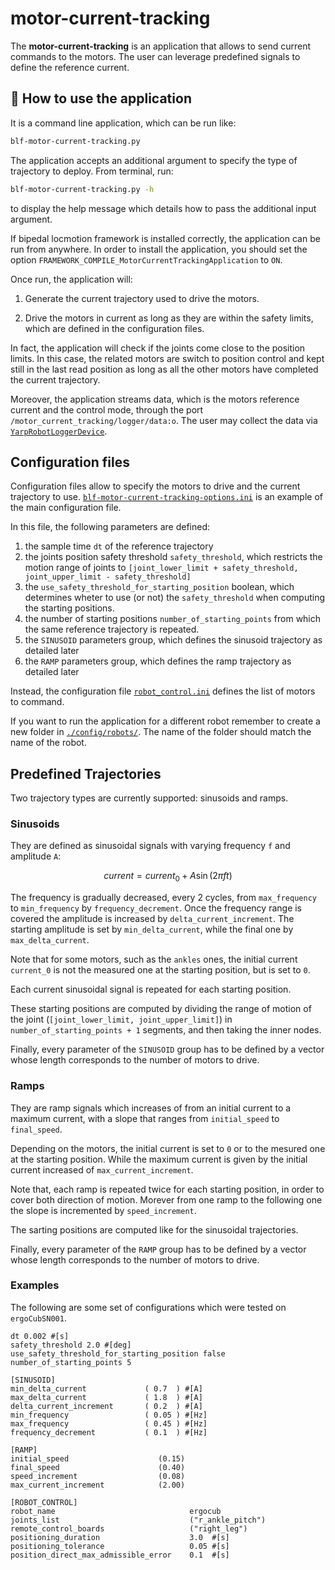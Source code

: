 # motor-current-tracking
The **motor-current-tracking** is an application that allows to send current commands
to the motors. The user can leverage predefined signals to define the reference current.

## 🏃 How to use the application
It is a command line application, which can be run like:

```sh
blf-motor-current-tracking.py
```

The application accepts an additional argument to specify the type of trajectory to deploy.
From terminal, run:

```sh
blf-motor-current-tracking.py -h
```

to display the help message which details how to pass the additional input argument.

If bipedal locmotion framework is installed correctly, the application can be run from anywhere. In order to install the application, you should set the option `FRAMEWORK_COMPILE_MotorCurrentTrackingApplication` to `ON`.

Once run, the application will:

1. Generate the current trajectory used to drive the motors.

2. Drive the motors in current as long as they are within the safety limits, which are defined in the configuration files.

In fact, the application will check if the joints come close to the position limits. In this case, the related motors are switch to position control
and kept still in the last read position as long as all the other motors have completed the current trajectory.

Moreover, the application streams data, which is the motors reference current and the control mode, through the port
`/motor_current_tracking/logger/data:o`. The user may collect the data via [`YarpRobotLoggerDevice`](../../devices/YarpRobotLoggerDevice).

## Configuration files
Configuration files allow to specify the motors to drive and the current trajectory to use.
[`blf-motor-current-tracking-options.ini`](./config/robots/ergoCubSN001/blf-motor-current-tracking-options.ini) is an example of the main configuration file.

In this file, the following parameters are defined:

1. the sample time `dt` of the reference trajectory
2. the joints position safety threshold `safety_threshold`, which restricts the motion range of joints to `[joint_lower_limit + safety_threshold, joint_upper_limit - safety_threshold]`
3. the `use_safety_threshold_for_starting_position` boolean, which determines wheter to use (or not) the `safety_threshold` when computing the starting positions.
4. the number of starting positions `number_of_starting_points` from which the same reference trajectory is repeated.
5. the `SINUSOID` parameters group, which defines the sinusoid trajectory as detailed later
6. the `RAMP` parameters group, which defines the ramp trajectory as detailed later

Instead, the configuration file [`robot_control.ini`](./config/robots/ergoCubSN001/blf_motor_current_tracking/robot_control.ini) defines the list of motors to command.

If you want to run the application for a different robot remember to create a new folder in
[`./config/robots/`](./config/robots). The name of the folder should match the name of the robot.

## Predefined Trajectories
Two trajectory types are currently supported: sinusoids and ramps.

### Sinusoids

They are defined as sinusoidal signals with varying frequency `f` and amplitude `A`:

```math

current = current_0 + A \sin (2 \pi f t)

```

The frequency is gradually decreased, every 2 cycles, from `max_frequency` to `min_frequency` by `frequency_decrement`.
Once the frequency range is covered the amplitude is increased by `delta_current_increment`.
The starting amplitude is set by `min_delta_current`, while the final one by `max_delta_current`.

Note that for some motors, such as the `ankles` ones, the initial current `current_0` is not the measured one at the starting position, but is set to `0`.

Each current sinusoidal signal is repeated for each starting position.

These starting positions are computed by dividing the range of motion of the joint
(`[joint_lower_limit, joint_upper_limit]`) in `number_of_starting_points + 1` segments, and
then taking the inner nodes.

Finally, every parameter of the `SINUSOID` group has to be defined by a vector whose length corresponds to the number
of motors to drive.


### Ramps

They are ramp signals which increases of from an initial current to a maximum current, with a slope that ranges from `initial_speed` to `final_speed`.

Depending on the motors, the initial current is set to `0` or to the mesured one at the starting position.
While the maximum current is given by the initial current increased of `max_current_increment`.

Note that, each ramp is repeated twice for each starting position, in order to cover both direction of motion.
Morever from one ramp to the following one the slope is incremented by `speed_increment`.

The sarting positions are computed like for the sinusoidal trajectories.

Finally, every parameter of the `RAMP` group has to be defined by a vector whose length corresponds to the number
of motors to drive.

### Examples

The following are some set of configurations which were tested on `ergoCubSN001`.

```
dt 0.002 #[s]
safety_threshold 2.0 #[deg]
use_safety_threshold_for_starting_position false
number_of_starting_points 5

[SINUSOID]
min_delta_current             ( 0.7  ) #[A]
max_delta_current             ( 1.8  ) #[A]
delta_current_increment       ( 0.2  ) #[A]
min_frequency                 ( 0.05 ) #[Hz]
max_frequency                 ( 0.45 ) #[Hz]
frequency_decrement           ( 0.1  ) #[Hz]

[RAMP]
initial_speed                    (0.15)
final_speed                      (0.40)
speed_increment                  (0.08)
max_current_increment            (2.00)

[ROBOT_CONTROL]
robot_name                              ergocub
joints_list                             ("r_ankle_pitch")
remote_control_boards                   ("right_leg")
positioning_duration                    3.0  #[s]
positioning_tolerance                   0.05 #[s]
position_direct_max_admissible_error    0.1  #[s]
```
